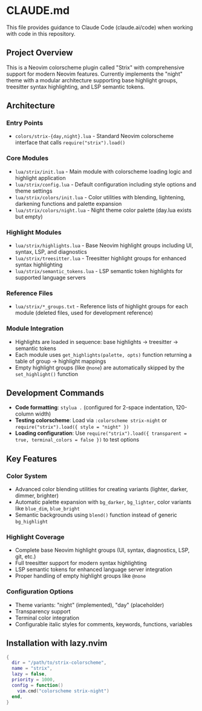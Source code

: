 # CLAUDE.md

This file provides guidance to Claude Code (claude.ai/code) when working with code in this repository.

## Project Overview

This is a Neovim colorscheme plugin called "Strix" with comprehensive support for modern Neovim features. Currently implements the "night" theme with a modular architecture supporting base highlight groups, treesitter syntax highlighting, and LSP semantic tokens.

## Architecture

### Entry Points
- `colors/strix-{day,night}.lua` - Standard Neovim colorscheme interface that calls `require("strix").load()`

### Core Modules
- `lua/strix/init.lua` - Main module with colorscheme loading logic and highlight application
- `lua/strix/config.lua` - Default configuration including style options and theme settings
- `lua/strix/colors/init.lua` - Color utilities with blending, lightening, darkening functions and palette expansion
- `lua/strix/colors/night.lua` - Night theme color palette (day.lua exists but empty)

### Highlight Modules
- `lua/strix/highlights.lua` - Base Neovim highlight groups including UI, syntax, LSP, and diagnostics
- `lua/strix/treesitter.lua` - Treesitter highlight groups for enhanced syntax highlighting
- `lua/strix/semantic_tokens.lua` - LSP semantic token highlights for supported language servers

### Reference Files  
- `lua/strix/*_groups.txt` - Reference lists of highlight groups for each module (deleted files, used for development reference)

### Module Integration
- Highlights are loaded in sequence: base highlights → treesitter → semantic tokens
- Each module uses `get_highlights(palette, opts)` function returning a table of group → highlight mappings
- Empty highlight groups (like `@none`) are automatically skipped by the `set_highlight()` function

## Development Commands

- **Code formatting**: `stylua .` (configured for 2-space indentation, 120-column width)
- **Testing colorscheme**: Load via `:colorscheme strix-night` or `require("strix").load({ style = "night" })`
- **Loading configuration**: Use `require("strix").load({ transparent = true, terminal_colors = false })` to test options

## Key Features

### Color System
- Advanced color blending utilities for creating variants (lighter, darker, dimmer, brighter)
- Automatic palette expansion with `bg_darker`, `bg_lighter`, color variants like `blue_dim`, `blue_bright`
- Semantic backgrounds using `blend()` function instead of generic `bg_highlight`

### Highlight Coverage
- Complete base Neovim highlight groups (UI, syntax, diagnostics, LSP, git, etc.)
- Full treesitter support for modern syntax highlighting
- LSP semantic tokens for enhanced language server integration
- Proper handling of empty highlight groups like `@none`

### Configuration Options
- Theme variants: "night" (implemented), "day" (placeholder)
- Transparency support
- Terminal color integration
- Configurable italic styles for comments, keywords, functions, variables

## Installation with lazy.nvim

```lua
{
  dir = "/path/to/strix-colorscheme",
  name = "strix",
  lazy = false,
  priority = 1000,
  config = function()
    vim.cmd("colorscheme strix-night")
  end,
}
```